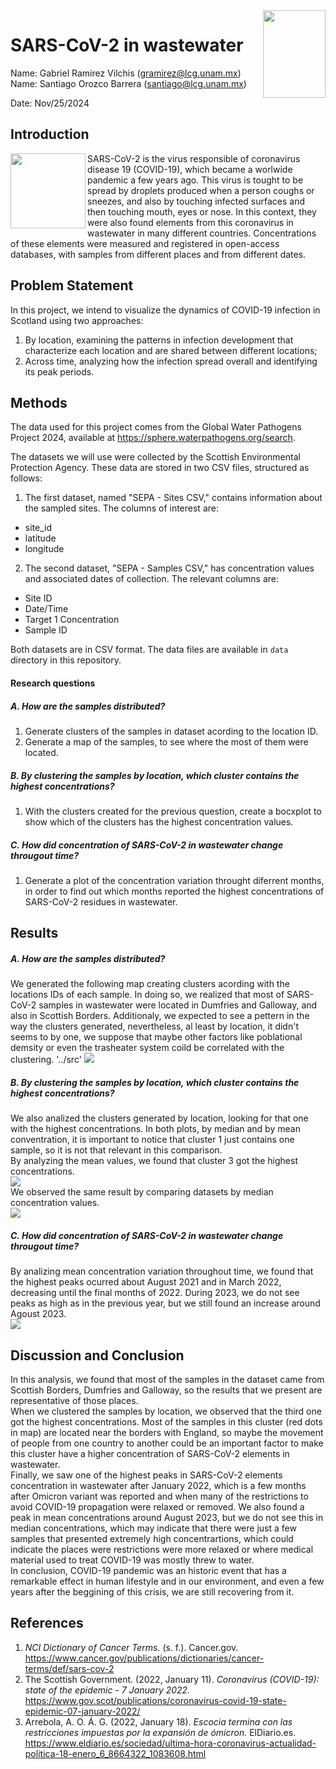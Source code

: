<img src="https://seeklogo.com/images/U/universidad-nacional-autonoma-de-mexico-unam-logo-004BCD00B1-seeklogo.com.png" width="100" height="140" align="right" />  

# SARS-CoV-2 in wastewater 
  
Name:  Gabriel Ramirez Vilchis (<gramirez@lcg.unam.mx>)  
Name:  Santiago Orozco Barrera (<santiago@lcg.unam.mx>)  
  

Date:  Nov/25/2024  

  
  
## Introduction  
  
<img src="https://upload.wikimedia.org/wikipedia/commons/thumb/8/82/SARS-CoV-2_without_background.png/220px-SARS-CoV-2_without_background.png" width="120" height="120" align="left" /> 

SARS-CoV-2 is the virus responsible of coronavirus disease 19 (COVID-19), which became a worlwide pandemic a few years ago. This virus is tought to be spread by droplets produced when a person coughs or sneezes, and also by touching infected surfaces and then touching mouth, eyes or nose. In this context, they were also found elements from this coronavirus in wastewater in many different countries. Concentrations of these elements were measured and registered in open-access databases, with samples from different places and from different dates. 


## Problem Statement

In this project, we intend to visualize the dynamics of COVID-19 infection in Scotland using two approaches:
1. By location, examining the patterns in infection development that characterize each location and are shared between different locations;
2. Across time, analyzing how the infection spread overall and identifying its peak periods.

## Methods

The data used for this project comes from the Global Water Pathogens Project 2024, available at https://sphere.waterpathogens.org/search.

The datasets we will use were collected by the Scottish Environmental Protection Agency. These data are stored in two CSV files, structured as follows:

1. The first dataset, named "SEPA - Sites CSV," contains information about the sampled sites. The columns of interest are:
- site_id
- latitude
- longitude

2. The second dataset, "SEPA - Samples CSV," has concentration values and associated dates of collection. The relevant columns are:
- Site ID
- Date/Time
- Target 1 Concentration
- Sample ID

Both datasets are in CSV format. The data files are available in `data` directory in this repository.

#### Research questions  
##### A. How are the samples distributed?   
1. Generate clusters of the samples in dataset acording to the location ID.    
2. Generate a map of the samples, to see where the most of them were located.  
  
##### B. By clustering the samples by location, which cluster contains the highest concentrations? 
1. With the clusters created for the previous question, create a bocxplot to show which of the clusters has the highest concentration values.  
  
##### C. How did concentration of SARS-CoV-2 in wastewater change througout time?  
1. Generate a plot of the concentration variation throught diferrent months, in order to find out which months reported the highest concentrations of SARS-CoV-2 residues in wastewater.  



## Results

##### A. How are the samples distributed?  
We generated the following map creating clusters acording with the locations IDs of each sample. In doing so, we realized that most of SARS-CoV-2 samples in wastewater were located in Dumfries and Galloway, and also in Scottish Borders. Additionaly, we expected to see a pettern in the way the clusters generated, nevertheless, al least by location, it didn't seems to by one, we suppose that maybe other factors like poblational demsity or even the trasheater system coild be correlated with the clustering.  '../src'
<img src="../results/map.png"/>  

##### B. By clustering the samples by location, which cluster contains the highest concentrations?  
We also analized the clusters generated by location, looking for that one with the highest concentrations. In both plots, by median and by mean conventration, it is important to notice that cluster 1 just contains one sample, so it is not that relevant in this comparison.  
By analyzing the mean values, we found that cluster 3 got the highest concentrations.  
<img src="../results/cluster_analysis_mean.png"/>  
We observed the same result by comparing datasets by median concentration values.  
<img src="../results/cluster_analysis_median.png"/> 

##### C. How did concentration of SARS-CoV-2 in wastewater change througout time?  
By analizing mean concentration variation throughout time, we found that the highest peaks ocurred about August 2021 and in March 2022, decreasing until the final months of 2022. During 2023, we do not see peaks as high as in the previous year, but we still found an increase around Agoust 2023.  
<img src="../results/time_vs_concentration.png"/> 



## Discussion and Conclusion
In this analysis, we found that most of the samples in the dataset came from Scottish Borders, Dumfries and Galloway, so the results that we present are representative of those places.  
When we clustered the samples by location, we observed that the third one got the highest concentrations. Most of the samples in this cluster (red dots in map) are located near the borders with England, so maybe the movement of people from one country to another could be an important factor to make this cluster have a higher concentration of SARS-CoV-2 elements in wastewater.  
Finally, we saw one of the highest peaks in SARS-CoV-2 elements concentration in wastewater after January 2022, which is a few months after Omicron variant was reported and when many of the restrictions to avoid COVID-19 propagation were relaxed or removed. We also found a peak in mean concentrations around August 2023, but we do not see this in median concentrations, which may indicate that there were just a few samples that presented extremely high concentrartions, which could indicate the places were restrictions were more relaxed or where medical material used to treat COVID-19 was mostly threw to water.    
In conclusion, COVID-19 pandemic was an historic event that has a remarkable effect in human lifestyle and in our environment, and even a few years after the beggining of this crisis, we are still recovering from it.  


## References

1. _NCI Dictionary of Cancer Terms._ (s. f.). Cancer.gov. https://www.cancer.gov/publications/dictionaries/cancer-terms/def/sars-cov-2
2. The Scottish Government. (2022, January 11). _Coronavirus (COVID-19): state of the epidemic - 7 January 2022._ https://www.gov.scot/publications/coronavirus-covid-19-state-epidemic-07-january-2022/
3. Arrebola, A. O. Á. G. (2022, January 18). _Escocia termina con las restricciones impuestas por la expansión de ómicron._ ElDiario.es. https://www.eldiario.es/sociedad/ultima-hora-coronavirus-actualidad-politica-18-enero_6_8664322_1083608.html
